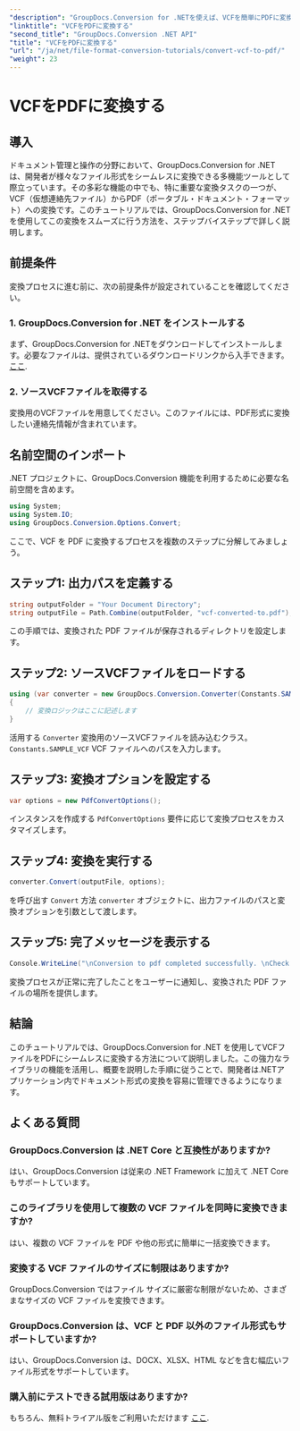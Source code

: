 ```yaml
---
"description": "GroupDocs.Conversion for .NETを使えば、VCFを簡単にPDFに変換できます。この直感的なソリューションで、ドキュメント管理業務を簡素化できます。"
"linktitle": "VCFをPDFに変換する"
"second_title": "GroupDocs.Conversion .NET API"
"title": "VCFをPDFに変換する"
"url": "/ja/net/file-format-conversion-tutorials/convert-vcf-to-pdf/"
"weight": 23
---
```


# VCFをPDFに変換する

## 導入
ドキュメント管理と操作の分野において、GroupDocs.Conversion for .NETは、開発者が様々なファイル形式をシームレスに変換できる多機能ツールとして際立っています。その多彩な機能の中でも、特に重要な変換タスクの一つが、VCF（仮想連絡先ファイル）からPDF（ポータブル・ドキュメント・フォーマット）への変換です。このチュートリアルでは、GroupDocs.Conversion for .NETを使用してこの変換をスムーズに行う方法を、ステップバイステップで詳しく説明します。
## 前提条件
変換プロセスに進む前に、次の前提条件が設定されていることを確認してください。
### 1. GroupDocs.Conversion for .NET をインストールする
まず、GroupDocs.Conversion for .NETをダウンロードしてインストールします。必要なファイルは、提供されているダウンロードリンクから入手できます。 [ここ](https://releases。groupdocs.com/conversion/net/).
### 2. ソースVCFファイルを取得する
変換用のVCFファイルを用意してください。このファイルには、PDF形式に変換したい連絡先情報が含まれています。

## 名前空間のインポート
.NET プロジェクトに、GroupDocs.Conversion 機能を利用するために必要な名前空間を含めます。

```csharp
using System;
using System.IO;
using GroupDocs.Conversion.Options.Convert;
```

ここで、VCF を PDF に変換するプロセスを複数のステップに分解してみましょう。
## ステップ1: 出力パスを定義する
```csharp
string outputFolder = "Your Document Directory";
string outputFile = Path.Combine(outputFolder, "vcf-converted-to.pdf");
```
この手順では、変換された PDF ファイルが保存されるディレクトリを設定します。
## ステップ2: ソースVCFファイルをロードする
```csharp
using (var converter = new GroupDocs.Conversion.Converter(Constants.SAMPLE_VCF))
{
    // 変換ロジックはここに記述します
}
```
活用する `Converter` 変換用のソースVCFファイルを読み込むクラス。 `Constants.SAMPLE_VCF` VCF ファイルへのパスを入力します。
## ステップ3: 変換オプションを設定する
```csharp
var options = new PdfConvertOptions();
```
インスタンスを作成する `PdfConvertOptions` 要件に応じて変換プロセスをカスタマイズします。
## ステップ4: 変換を実行する
```csharp
converter.Convert(outputFile, options);
```
を呼び出す `Convert` 方法 `converter` オブジェクトに、出力ファイルのパスと変換オプションを引数として渡します。
## ステップ5: 完了メッセージを表示する
```csharp
Console.WriteLine("\nConversion to pdf completed successfully. \nCheck output in {0}", outputFolder);
```
変換プロセスが正常に完了したことをユーザーに通知し、変換された PDF ファイルの場所を提供します。

## 結論
このチュートリアルでは、GroupDocs.Conversion for .NET を使用してVCFファイルをPDFにシームレスに変換する方法について説明しました。この強力なライブラリの機能を活用し、概要を説明した手順に従うことで、開発者は.NETアプリケーション内でドキュメント形式の変換を容易に管理できるようになります。
## よくある質問
### GroupDocs.Conversion は .NET Core と互換性がありますか?
はい、GroupDocs.Conversion は従来の .NET Framework に加えて .NET Core もサポートしています。
### このライブラリを使用して複数の VCF ファイルを同時に変換できますか?
はい、複数の VCF ファイルを PDF や他の形式に簡単に一括変換できます。
### 変換する VCF ファイルのサイズに制限はありますか?
GroupDocs.Conversion ではファイル サイズに厳密な制限がないため、さまざまなサイズの VCF ファイルを変換できます。
### GroupDocs.Conversion は、VCF と PDF 以外のファイル形式もサポートしていますか?
はい、GroupDocs.Conversion は、DOCX、XLSX、HTML などを含む幅広いファイル形式をサポートしています。
### 購入前にテストできる試用版はありますか?
もちろん、無料トライアル版をご利用いただけます [ここ](https://releases。groupdocs.com/).
